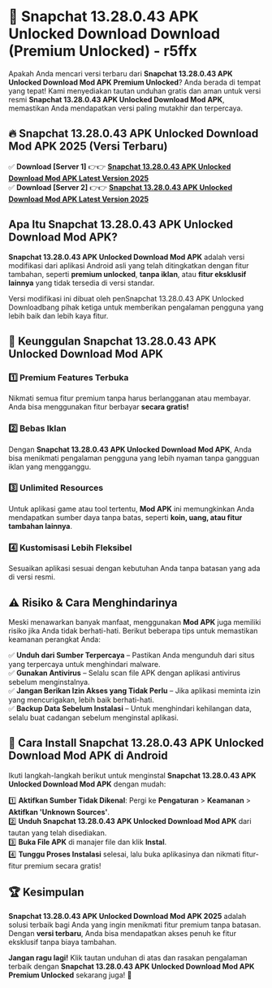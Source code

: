 # 🎯 Snapchat 13.28.0.43 APK Unlocked Download  Download (Premium Unlocked) -  r5ffx

Apakah Anda mencari versi terbaru dari **Snapchat 13.28.0.43 APK Unlocked Download Mod APK Premium Unlocked**? Anda berada di tempat yang tepat! Kami menyediakan tautan unduhan gratis dan aman untuk versi resmi **Snapchat 13.28.0.43 APK Unlocked Download Mod APK**, memastikan Anda mendapatkan versi paling mutakhir dan terpercaya.

## 🔥 Snapchat 13.28.0.43 APK Unlocked Download Mod APK 2025 (Versi Terbaru)

✅ **Download [Server 1]** 👉👉 [**Snapchat 13.28.0.43 APK Unlocked Download Mod APK Latest Version 2025**](https://momento.my/?title=Snapchat_13.28.0.43_APK_Unlocked_Download)  
✅ **Download [Server 2]** 👉👉 [**Snapchat 13.28.0.43 APK Unlocked Download Mod APK Latest Version 2025**](https://momento.my/?title=Snapchat_13.28.0.43_APK_Unlocked_Download)  

## Apa Itu Snapchat 13.28.0.43 APK Unlocked Download Mod APK?

**Snapchat 13.28.0.43 APK Unlocked Download Mod APK** adalah versi modifikasi dari aplikasi Android asli yang telah ditingkatkan dengan fitur tambahan, seperti **premium unlocked**, **tanpa iklan**, atau **fitur eksklusif lainnya** yang tidak tersedia di versi standar.

Versi modifikasi ini dibuat oleh penSnapchat 13.28.0.43 APK Unlocked Downloadbang pihak ketiga untuk memberikan pengalaman pengguna yang lebih baik dan lebih kaya fitur.

## 🎯 Keunggulan Snapchat 13.28.0.43 APK Unlocked Download Mod APK

### 1️⃣ Premium Features Terbuka
Nikmati semua fitur premium tanpa harus berlangganan atau membayar. Anda bisa menggunakan fitur berbayar **secara gratis!**

### 2️⃣ Bebas Iklan
Dengan **Snapchat 13.28.0.43 APK Unlocked Download Mod APK**, Anda bisa menikmati pengalaman pengguna yang lebih nyaman tanpa gangguan iklan yang mengganggu.

### 3️⃣ Unlimited Resources
Untuk aplikasi game atau tool tertentu, **Mod APK** ini memungkinkan Anda mendapatkan sumber daya tanpa batas, seperti **koin, uang, atau fitur tambahan lainnya**.

### 4️⃣ Kustomisasi Lebih Fleksibel
Sesuaikan aplikasi sesuai dengan kebutuhan Anda tanpa batasan yang ada di versi resmi.

## ⚠️ Risiko & Cara Menghindarinya

Meski menawarkan banyak manfaat, menggunakan **Mod APK** juga memiliki risiko jika Anda tidak berhati-hati. Berikut beberapa tips untuk memastikan keamanan perangkat Anda:

✅ **Unduh dari Sumber Terpercaya** – Pastikan Anda mengunduh dari situs yang terpercaya untuk menghindari malware.  
✅ **Gunakan Antivirus** – Selalu scan file APK dengan aplikasi antivirus sebelum menginstalnya.  
✅ **Jangan Berikan Izin Akses yang Tidak Perlu** – Jika aplikasi meminta izin yang mencurigakan, lebih baik berhati-hati.  
✅ **Backup Data Sebelum Instalasi** – Untuk menghindari kehilangan data, selalu buat cadangan sebelum menginstal aplikasi.

## 📌 Cara Install Snapchat 13.28.0.43 APK Unlocked Download Mod APK di Android

Ikuti langkah-langkah berikut untuk menginstal **Snapchat 13.28.0.43 APK Unlocked Download Mod APK** dengan mudah:

1️⃣ **Aktifkan Sumber Tidak Dikenal**: Pergi ke **Pengaturan** > **Keamanan** > **Aktifkan 'Unknown Sources'**.  
2️⃣ **Unduh Snapchat 13.28.0.43 APK Unlocked Download Mod APK** dari tautan yang telah disediakan.  
3️⃣ **Buka File APK** di manajer file dan klik **Instal**.  
4️⃣ **Tunggu Proses Instalasi** selesai, lalu buka aplikasinya dan nikmati fitur-fitur premium secara gratis!

## 🏆 Kesimpulan

**Snapchat 13.28.0.43 APK Unlocked Download Mod APK 2025** adalah solusi terbaik bagi Anda yang ingin menikmati fitur premium tanpa batasan. Dengan **versi terbaru**, Anda bisa mendapatkan akses penuh ke fitur eksklusif tanpa biaya tambahan.

**Jangan ragu lagi!** Klik tautan unduhan di atas dan rasakan pengalaman terbaik dengan **Snapchat 13.28.0.43 APK Unlocked Download Mod APK Premium Unlocked** sekarang juga! 🚀
